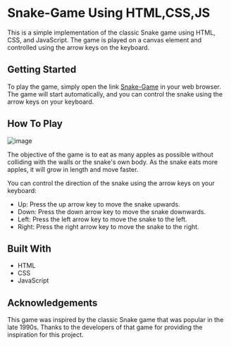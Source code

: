 <h1>Snake-Game Using HTML,CSS,JS</h1>

This is a simple implementation of the classic Snake game using HTML, CSS, and JavaScript. The game is played on a canvas element and controlled using the arrow keys on the keyboard.

<h2>Getting Started</h2>

To play the game, simply open the link <a href="https://mohdriyaan.github.io/snake-game/">Snake-Game</a> in your web browser. The game will start automatically, and you can control the snake using the arrow keys on your keyboard.

<h2>How To Play</h2>

![image](https://github.com/user-attachments/assets/ce7485a5-d724-4a48-8f38-7cb8405a0a1d)


The objective of the game is to eat as many apples as possible without colliding with the walls or the snake's own body. As the snake eats more apples, it will grow in length and move faster.

You can control the direction of the snake using the arrow keys on your keyboard:
<ul>
  <li>Up: Press the up arrow key to move the snake upwards.</li>
  <li>Down: Press the down arrow key to move the snake downwards.</li>
  <li>Left: Press the left arrow key to move the snake to the left.</li>
  <li>Right: Press the right arrow key to move the snake to the right.</li>
</ul>

<h2>Built With</h2>
<ul>
  <li>HTML</li>
  <li>CSS</li>
  <li>JavaScript</li>
</ul>


<h2>Acknowledgements</h2>

This game was inspired by the classic Snake game that was popular in the late 1990s. Thanks to the developers of that game for providing the inspiration for this project.
